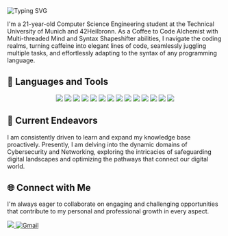 <img src="https://readme-typing-svg.demolab.com?font=Fira+Code&weight=500&duration=2500&pause=1000&color=FFED00&vCenter=true&random=false&width=435&lines=Hi+there!+%F0%9F%91%8B;I'm+Krishirajsinh+Puwar;A+Programmer+%F0%9F%91%A8%E2%80%8D%F0%9F%92%BB;A+Problem+Solver+%F0%9F%A4%94%F0%9F%A7%A9%F0%9F%92%A1;A+Tech+enthusiast+%F0%9F%92%BB%E2%9A%99%EF%B8%8F%F0%9F%8C%90%F0%9F%A4%96" alt="Typing SVG" style="pointer-events: none;">

I'm a 21-year-old Computer Science Engineering student at the Technical University of Munich and 42Heilbronn. As a Coffee to Code Alchemist with Multi-threaded Mind and Syntax Shapeshifter abilities, I navigate the coding realms, turning caffeine into elegant lines of code, seamlessly juggling multiple tasks, and effortlessly adapting to the syntax of any programming language.

## 🔧 Languages and Tools

<div style="text-align:center;">
	<img src="https://img.shields.io/badge/C-00599C?style=for-the-badge&logo=c&logoColor=white" style="pointer-events: none;">
	<img src="https://img.shields.io/badge/C%2B%2B-00599C?style=for-the-badge&logo=c%2B%2B&logoColor=white" style="pointer-events: none;">
	<img src="https://img.shields.io/badge/Python-14354C?style=for-the-badge&logo=python&logoColor=white" style="pointer-events: none;">
	<img src="https://img.shields.io/badge/Java-ED8B00?style=for-the-badge&logo=openjdk&logoColor=white" style="pointer-events: none;">
	<img src="https://img.shields.io/badge/HTML5-E34F26?style=for-the-badge&logo=html5&logoColor=white" style="pointer-events: none;">
	<img src="https://img.shields.io/badge/CSS3-1572B6?style=for-the-badge&logo=css3&logoColor=white" style="pointer-events: none;">
	<img src="https://img.shields.io/badge/JavaScript-F7DF1E?style=for-the-badge&logo=JavaScript&logoColor=white" style="pointer-events: none;">
	<img src="https://img.shields.io/badge/Linux-FCC624?style=for-the-badge&logo=linux&logoColor=black" style="pointer-events: none;">
	<img src="https://img.shields.io/badge/Shell_Script-121011?style=for-the-badge&logo=gnu-bash&logoColor=white" style="pointer-events: none;">
	<img src="https://img.shields.io/badge/GIT-E44C30?style=for-the-badge&logo=git&logoColor=white" style="pointer-events: none;">
	<img src="https://img.shields.io/badge/GitHub-100000?style=for-the-badge&logo=github&logoColor=white" style="pointer-events: none;">
	<img src="https://img.shields.io/badge/docker-%230db7ed.svg?style=for-the-badge&logo=docker&logoColor=white" style="pointer-events: none;">
	<img src="https://img.shields.io/badge/MySQL-00000F?style=for-the-badge&logo=mysql&logoColor=white" style="pointer-events: none;">
	<img src="https://img.shields.io/badge/Visual_Studio_Code-0078D4?style=for-the-badge&logo=visual%20studio%20code&logoColor=white" style="pointer-events: none;">
</div>


## 🚀 Current Endeavors

I am consistently driven to learn and expand my knowledge base proactively. Presently, I am delving into the dynamic domains of Cybersecurity and Networking, exploring the intricacies of safeguarding digital landscapes and optimizing the pathways that connect our digital world.

## 🌐 Connect with Me

I'm always eager to collaborate on engaging and challenging opportunities that contribute to my personal and professional growth in every aspect.

<a href="https://www.linkedin.com/in/krishirajsinh-p" target="_blank">
	<img src="https://img.shields.io/badge/LinkedIn-0077B5?style=for-the-badge&logo=linkedin&logoColor=white">
</a>
<a href="mailto:krishirajpuwar@gmail.com">
	<img src="https://img.shields.io/badge/Gmail-D14836?style=for-the-badge&logo=gmail&logoColor=white" alt="Gmail">
</a>
